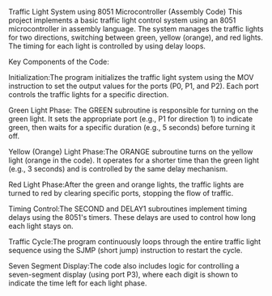 Traffic Light System using 8051 Microcontroller (Assembly Code)
This project implements a basic traffic light control system using an 8051 microcontroller in assembly language. The system manages the traffic lights for two directions, switching between green, yellow (orange), and red lights. The timing for each light is controlled by using delay loops.

Key Components of the Code:


Initialization:The program initializes the traffic light system using the MOV instruction to set the output values for the ports (P0, P1, and P2). Each port controls the traffic lights for a specific direction.

Green Light Phase: The GREEN subroutine is responsible for turning on the green light. It sets the appropriate port (e.g., P1 for direction 1) to indicate green, then waits for a specific duration (e.g., 5 seconds) before turning it off.

Yellow (Orange) Light Phase:The ORANGE subroutine turns on the yellow light (orange in the code). It operates for a shorter time than the green light (e.g., 3 seconds) and is controlled by the same delay mechanism.

Red Light Phase:After the green and orange lights, the traffic lights are turned to red by clearing specific ports, stopping the flow of traffic.

Timing Control:The SECOND and DELAY1 subroutines implement timing delays using the 8051's timers. These delays are used to control how long each light stays on.

Traffic Cycle:The program continuously loops through the entire traffic light sequence using the SJMP (short jump) instruction to restart the cycle.

Seven Segment Display:The code also includes logic for controlling a seven-segment display (using port P3), where each digit is shown to indicate the time left for each light phase.
